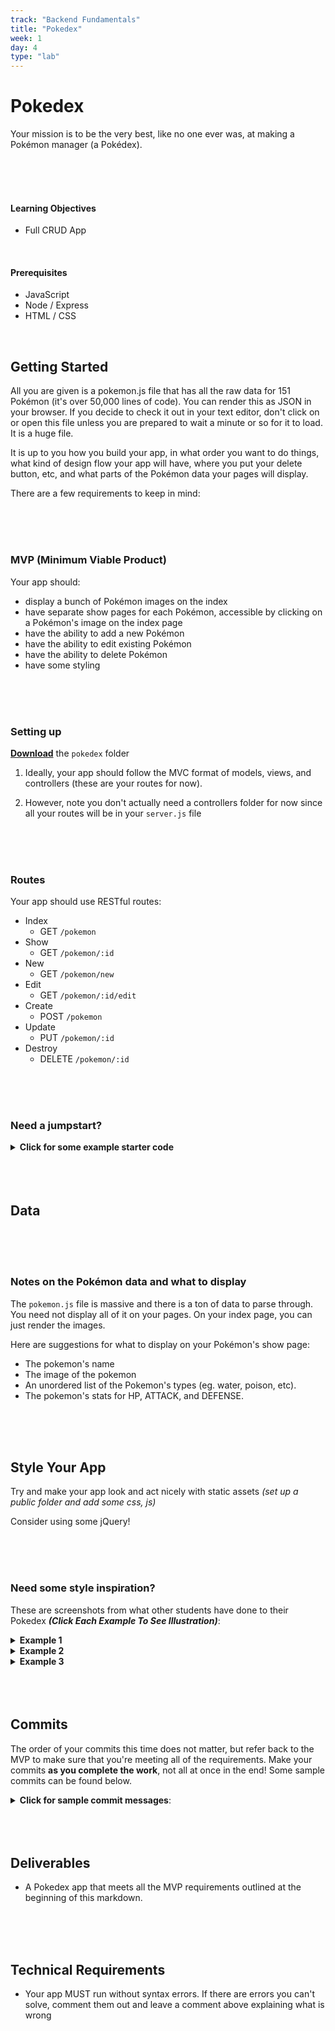 ```yaml
---
track: "Backend Fundamentals"
title: "Pokedex"
week: 1
day: 4
type: "lab"
---
```


# Pokedex

Your mission is to be the very best, like no one ever was, at making a Pokémon manager (a Pokédex).

<br>
<br>
<br>

#### Learning Objectives

- Full CRUD App

<br>

#### Prerequisites

- JavaScript
- Node / Express
- HTML / CSS

<br>

## Getting Started

All you are given is a pokemon.js file that has all the raw data for 151 Pokémon (it's over 50,000 lines of code). You can render this as JSON in your browser. If you decide to check it out in your text editor, don't click on or open this file unless you are prepared to wait a minute or so for it to load. It is a huge file.

It is up to you how you build your app, in what order you want to do things, what kind of design flow your app will have, where you put your delete button, etc, and what parts of the Pokémon data your pages will display.

There are a few requirements to keep in mind:

<br>
<br>
<br>

### MVP (Minimum Viable Product)

Your app should:

- display a bunch of Pokémon images on the index
- have separate show pages for each Pokémon, accessible by clicking on a Pokémon's image on the index page
- have the ability to add a new Pokémon
- have the ability to edit existing Pokémon
- have the ability to delete Pokémon
- have some styling

<br>
<br>
<br>

### Setting up

<strong><a href="/downloads/backend_fundamentals/pokedex.zip" download>Download</a></strong> the `pokedex` folder

1. Ideally, your app should follow the MVC format of models, views, and controllers (these are your routes for now).

1. However, note you don't actually need a controllers folder for now since all your routes will be in your `server.js` file

<br>
<br>
<br>

### Routes

Your app should use RESTful routes:

- Index
  - GET `/pokemon`<br>
- Show
  - GET `/pokemon/:id`<br>
- New
  - GET `/pokemon/new`<br>
- Edit
  - GET `/pokemon/:id/edit`<br>
- Create
  - POST `/pokemon`<br>
- Update
  - PUT `/pokemon/:id`<br>
- Destroy
  - DELETE `/pokemon/:id`<br>

<br>
<br>
<br>

### Need a jumpstart?

<details><summary><strong>Click for some example starter code</strong></summary>
<pre>
const express = require('express');
const app = express();

const Pokemon = require('../models/pokemon.js');

// INDEX
app.get('/', (req, res) => {
res.render('index.ejs', { data: Pokemon });
});

// SHOW
app.get('/:id', (req, res) => {
res.render('show.ejs', { data: Pokemon[req.params.id] });
});

</pre>
</details>

<br>
<br>
<br>

## Data

<br>
<br>
<br>

### Notes on the Pokémon data and what to display

The `pokemon.js` file is massive and there is a ton of data to parse through. You need not display all of it on your pages. On your index page, you can just render the images.

Here are suggestions for what to display on your Pokémon's show page:

- The pokemon's name
- The image of the pokemon
- An unordered list of the Pokemon's types (eg. water, poison, etc).
- The pokemon's stats for HP, ATTACK, and DEFENSE.

<br>
<br>
<br>

## Style Your App

Try and make your app look and act nicely with static assets _(set up a public folder and add some css, js)_

Consider using some jQuery!

<br>
<br>
<br>

### Need some style inspiration?

These are screenshots from what other students have done to their Pokedex **_(Click Each Example To See Illustration)_**:

<details>
<summary><strong>Example 1</strong></summary>

![](https://imgur.com/MZ361IP.png)

![](https://imgur.com/65HTgw1.png)

</details>

<details>
<summary><strong>Example 2</strong></summary>

![](https://imgur.com/XsaaJ2x.png)

![](https://imgur.com/zppz3ev.png)

</details>

<details>
<summary><strong>Example 3</strong></summary>

![](https://imgur.com/ZRFfwgR.png)

![](https://imgur.com/gEOi0KX.png)

</details>

<br>
<br>
<br>

## Commits

The order of your commits this time does not matter, but refer back to the MVP to make sure that you're meeting all of the requirements. Make your commits **as you complete the work**, not all at once in the end! Some sample commits can be found below.

<details><summary><strong>Click for sample commit messages</strong>:</summary>

<br>
<br>

"Server is working and displays a plain index page"

<br>
<br>

"Displays a bunch of Pokémon images on the index".

<br>
<br>

"Has separate show pages for each Pokémon".

<br>
<br>

"Has the ability to add a new Pokémon".

<br>
<br>

"Has the ability to edit existing Pokémon".

<br>
<br>

"Has the ability to delete Pokémon".

<br>
<br>

"The app uses RESTful routing, all seven RESTful routes".

<br>
<br>

"View templates are complete".

<br>
<br>

"Static assets included (CSS) and styled app".

</details>

<br>
<br>
<br>

## Deliverables

- A Pokedex app that meets all the MVP requirements outlined at the beginning of this markdown.

<br>
<br>
<br>

## Technical Requirements

- Your app MUST run without syntax errors. If there are errors you can't solve, comment them out and leave a comment above explaining what is wrong
